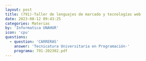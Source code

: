 ```yaml
---
layout: post
title: (791)-Taller de lenguajes de marcado y tecnologías web
date: 2023-08-12 09:43:25
categories: Materias
by: 'Informatica UNAHUR'
icon: 'cpu'
questions:
  - question: 'CARRERAS'
    answer: 'Tecnicatura Universitaria en Programación-'
    programa: 791-202302.pdf
---
```

